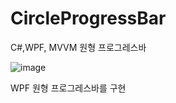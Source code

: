 # CircleProgressBar
C#,WPF, MVVM 원형 프로그레스바

![image](https://user-images.githubusercontent.com/103614697/187373519-49ef69b2-ec6f-48ed-b9de-652b33ae7019.png)

WPF 원형 프로그레스바를 구현
